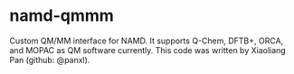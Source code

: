 # namd-qmmm

Custom QM/MM interface for NAMD. It supports Q-Chem, DFTB+, ORCA, and MOPAC as
QM software currently. This code was written by Xiaoliang Pan (github: @panxl).
